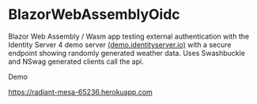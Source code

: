 # BlazorWebAssemblyOidc

Blazor Web Assembly / Wasm app testing external authentication with the Identity Server 4 demo server <a href="https://demo.identityserver.io" target="_blank">(demo.identityserver.io)</a> with a secure endpoint showing randomly generated weather data. Uses Swashbuckle and NSwag generated clients call the api.

Demo

<a href="https://radiant-mesa-65236.herokuapp.com" target="_blank">https://radiant-mesa-65236.herokuapp.com</a>

